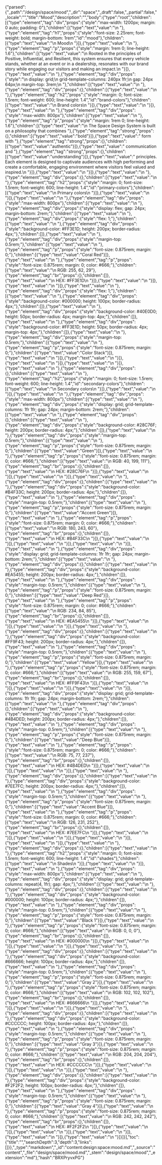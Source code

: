 {"parsed":{"_path":"/design/space/mood","_dir":"space","_draft":false,"_partial":false,"_locale":"","title":"Mood","description":"","body":{"type":"root","children":[{"type":"element","tag":"div","props":{"style":"max-width: 1200px; margin: 0 auto; padding: 0"},"children":[{"type":"text","value":"\n  "},{"type":"element","tag":"h1","props":{"style":"font-size: 2.25rem; font-weight: bold; margin-bottom: 1rem","id":"mood"},"children":[{"type":"text","value":"\n    Mood\n  "}]},{"type":"text","value":"\n  "},{"type":"element","tag":"p","props":{"style":"margin: 1rem 0; line-height: 1.6"},"children":[{"type":"text","value":"\n    Rooted in the principles of Positive, Influential, and Resilient, this system ensures that every vehicle stands, whether at an event or in a dealership, resonates with our brand story while engaging our visitors and making an impact.\n  "}]},{"type":"text","value":"\n  "},{"type":"element","tag":"div","props":{"style":"\n      display: grid;\n      grid-template-columns: 240px 1fr;\n      gap: 24px 64px;\n      margin-top: 3rem;\n    "},"children":[{"type":"text","value":"\n    "},{"type":"element","tag":"div","props":{},"children":[{"type":"text","value":"\n      "},{"type":"element","tag":"h2","props":{"style":"margin: 0; font-size: 1.5rem; font-weight: 600; line-height: 1.4","id":"brand-colors"},"children":[{"type":"text","value":"\n        Brand colors\n      "}]},{"type":"text","value":"\n    "}]},{"type":"text","value":"\n    "},{"type":"element","tag":"div","props":{"style":"max-width: 800px"},"children":[{"type":"text","value":"\n      "},{"type":"element","tag":"p","props":{"style":"margin: 1rem 0; line-height: 1.6"},"children":[{"type":"text","value":"\n        The Space Design System is built on a philosophy that combines "},{"type":"element","tag":"strong","props":{},"children":[{"type":"text","value":"bold"}]},{"type":"text","value":" form with "},{"type":"element","tag":"strong","props":{},"children":[{"type":"text","value":"authentic"}]},{"type":"text","value":" communication and "},{"type":"element","tag":"strong","props":{},"children":[{"type":"text","value":"understanding"}]},{"type":"text","value":" principles. Each element is designed to captivate audiences with high performing and create a comfortable, engaging environment where visitors feel valued and inspired.\n      "}]},{"type":"text","value":"\n    "}]},{"type":"text","value":"\n "},{"type":"element","tag":"div","props":{},"children":[{"type":"text","value":"\n      "},{"type":"element","tag":"h2","props":{"style":"margin: 0; font-size: 1.5rem; font-weight: 600; line-height: 1.4","id":"primary-colors"},"children":[{"type":"text","value":"\n        Primary colors\n      "}]},{"type":"text","value":"\n    "}]},{"type":"text","value":"\n    "},{"type":"element","tag":"div","props":{"style":"max-width: 800px"},"children":[{"type":"text","value":"\n      "},{"type":"element","tag":"div","props":{"style":"display: flex; gap: 24px; margin-bottom: 2rem;"},"children":[{"type":"text","value":"\n        "},{"type":"element","tag":"div","props":{"style":"flex: 1;"},"children":[{"type":"text","value":"\n          "},{"type":"element","tag":"div","props":{"style":"background-color: #FF3E1D; height: 200px; border-radius: 4px;"},"children":[]},{"type":"text","value":"\n          "},{"type":"element","tag":"div","props":{"style":"margin-top: 0.5rem;"},"children":[{"type":"text","value":"\n            "},{"type":"element","tag":"p","props":{"style":"font-size: 0.875rem; margin: 0;"},"children":[{"type":"text","value":"Coral Red"}]},{"type":"text","value":"\n            "},{"type":"element","tag":"p","props":{"style":"font-size: 0.875rem; margin: 0; color: #666;"},"children":[{"type":"text","value":"\n              RGB: 255, 62, 29"},{"type":"element","tag":"br","props":{},"children":[]},{"type":"text","value":"\n              HEX: #FF3E1D\n            "}]},{"type":"text","value":"\n          "}]},{"type":"text","value":"\n        "}]},{"type":"text","value":"\n        "},{"type":"element","tag":"div","props":{"style":"flex: 1;"},"children":[{"type":"text","value":"\n          "},{"type":"element","tag":"div","props":{"style":"background-color: #000000; height: 100px; border-radius: 4px;"},"children":[]},{"type":"text","value":"\n          "},{"type":"element","tag":"div","props":{"style":"background-color: #40E0D0; height: 50px; border-radius: 4px; margin-top: 4px;"},"children":[]},{"type":"text","value":"\n          "},{"type":"element","tag":"div","props":{"style":"background-color: #FF3E1D; height: 50px; border-radius: 4px; margin-top: 4px;"},"children":[]},{"type":"text","value":"\n          "},{"type":"element","tag":"div","props":{"style":"margin-top: 0.5rem;"},"children":[{"type":"text","value":"\n            "},{"type":"element","tag":"p","props":{"style":"font-size: 0.875rem; margin: 0;"},"children":[{"type":"text","value":"Color Stack"}]},{"type":"text","value":"\n          "}]},{"type":"text","value":"\n        "}]},{"type":"text","value":"\n      "}]},{"type":"text","value":"\n    "}]},{"type":"text","value":"\n "},{"type":"element","tag":"div","props":{},"children":[{"type":"text","value":"\n      "},{"type":"element","tag":"h2","props":{"style":"margin: 0; font-size: 1.5rem; font-weight: 600; line-height: 1.4","id":"secondary-colors"},"children":[{"type":"text","value":"\n        Secondary colors\n      "}]},{"type":"text","value":"\n    "}]},{"type":"text","value":"\n    "},{"type":"element","tag":"div","props":{"style":"max-width: 800px"},"children":[{"type":"text","value":"\n      "},{"type":"element","tag":"div","props":{"style":"display: grid; grid-template-columns: 1fr 1fr; gap: 24px; margin-bottom: 2rem;"},"children":[{"type":"text","value":"\n        "},{"type":"element","tag":"div","props":{},"children":[{"type":"text","value":"\n          "},{"type":"element","tag":"div","props":{"style":"background-color: #28C76F; height: 200px; border-radius: 4px;"},"children":[]},{"type":"text","value":"\n          "},{"type":"element","tag":"div","props":{"style":"margin-top: 0.5rem;"},"children":[{"type":"text","value":"\n            "},{"type":"element","tag":"p","props":{"style":"font-size: 0.875rem; margin: 0;"},"children":[{"type":"text","value":"Green"}]},{"type":"text","value":"\n            "},{"type":"element","tag":"p","props":{"style":"font-size: 0.875rem; margin: 0; color: #666;"},"children":[{"type":"text","value":"\n              RGB: 40, 199, 111"},{"type":"element","tag":"br","props":{},"children":[]},{"type":"text","value":"\n              HEX: #28C76F\n            "}]},{"type":"text","value":"\n          "}]},{"type":"text","value":"\n        "}]},{"type":"text","value":"\n        "},{"type":"element","tag":"div","props":{},"children":[{"type":"text","value":"\n          "},{"type":"element","tag":"div","props":{"style":"background-color: #B4F33C; height: 200px; border-radius: 4px;"},"children":[]},{"type":"text","value":"\n          "},{"type":"element","tag":"div","props":{"style":"margin-top: 0.5rem;"},"children":[{"type":"text","value":"\n            "},{"type":"element","tag":"p","props":{"style":"font-size: 0.875rem; margin: 0;"},"children":[{"type":"text","value":"Accent Green"}]},{"type":"text","value":"\n            "},{"type":"element","tag":"p","props":{"style":"font-size: 0.875rem; margin: 0; color: #666;"},"children":[{"type":"text","value":"\n              RGB: 180, 243, 60"},{"type":"element","tag":"br","props":{},"children":[]},{"type":"text","value":"\n              HEX: #B4F33C\n            "}]},{"type":"text","value":"\n          "}]},{"type":"text","value":"\n        "}]},{"type":"text","value":"\n      "}]},{"type":"text","value":"\n "},{"type":"element","tag":"div","props":{"style":"display: grid; grid-template-columns: 1fr 1fr; gap: 24px; margin-bottom: 2rem;"},"children":[{"type":"text","value":"\n        "},{"type":"element","tag":"div","props":{},"children":[{"type":"text","value":"\n          "},{"type":"element","tag":"div","props":{"style":"background-color: #EA5455; height: 200px; border-radius: 4px;"},"children":[]},{"type":"text","value":"\n          "},{"type":"element","tag":"div","props":{"style":"margin-top: 0.5rem;"},"children":[{"type":"text","value":"\n            "},{"type":"element","tag":"p","props":{"style":"font-size: 0.875rem; margin: 0;"},"children":[{"type":"text","value":"Deep Red"}]},{"type":"text","value":"\n            "},{"type":"element","tag":"p","props":{"style":"font-size: 0.875rem; margin: 0; color: #666;"},"children":[{"type":"text","value":"\n              RGB: 234, 84, 85"},{"type":"element","tag":"br","props":{},"children":[]},{"type":"text","value":"\n              HEX: #EA5455\n            "}]},{"type":"text","value":"\n          "}]},{"type":"text","value":"\n        "}]},{"type":"text","value":"\n        "},{"type":"element","tag":"div","props":{},"children":[{"type":"text","value":"\n          "},{"type":"element","tag":"div","props":{"style":"background-color: #FF9F43; height: 200px; border-radius: 4px;"},"children":[]},{"type":"text","value":"\n          "},{"type":"element","tag":"div","props":{"style":"margin-top: 0.5rem;"},"children":[{"type":"text","value":"\n            "},{"type":"element","tag":"p","props":{"style":"font-size: 0.875rem; margin: 0;"},"children":[{"type":"text","value":"Yellow"}]},{"type":"text","value":"\n            "},{"type":"element","tag":"p","props":{"style":"font-size: 0.875rem; margin: 0; color: #666;"},"children":[{"type":"text","value":"\n              RGB: 255, 159, 67"},{"type":"element","tag":"br","props":{},"children":[]},{"type":"text","value":"\n              HEX: #FF9F43\n            "}]},{"type":"text","value":"\n          "}]},{"type":"text","value":"\n        "}]},{"type":"text","value":"\n      "}]},{"type":"element","tag":"div","props":{"style":"display: grid; grid-template-columns: 1fr 1fr; gap: 24px; margin-bottom: 2rem;"},"children":[{"type":"text","value":"\n        "},{"type":"element","tag":"div","props":{},"children":[{"type":"text","value":"\n          "},{"type":"element","tag":"div","props":{"style":"background-color: #4B4DED; height: 200px; border-radius: 4px;"},"children":[]},{"type":"text","value":"\n          "},{"type":"element","tag":"div","props":{"style":"margin-top: 0.5rem;"},"children":[{"type":"text","value":"\n            "},{"type":"element","tag":"p","props":{"style":"font-size: 0.875rem; margin: 0;"},"children":[{"type":"text","value":"Deep Blue"}]},{"type":"text","value":"\n            "},{"type":"element","tag":"p","props":{"style":"font-size: 0.875rem; margin: 0; color: #666;"},"children":[{"type":"text","value":"\n              RGB: 75, 77, 237"},{"type":"element","tag":"br","props":{},"children":[]},{"type":"text","value":"\n              HEX: #4B4DED\n            "}]},{"type":"text","value":"\n          "}]},{"type":"text","value":"\n        "}]},{"type":"text","value":"\n        "},{"type":"element","tag":"div","props":{},"children":[{"type":"text","value":"\n          "},{"type":"element","tag":"div","props":{"style":"background-color: #7EE7FC; height: 200px; border-radius: 4px;"},"children":[]},{"type":"text","value":"\n          "},{"type":"element","tag":"div","props":{"style":"margin-top: 0.5rem;"},"children":[{"type":"text","value":"\n            "},{"type":"element","tag":"p","props":{"style":"font-size: 0.875rem; margin: 0;"},"children":[{"type":"text","value":"Accent Blue"}]},{"type":"text","value":"\n            "},{"type":"element","tag":"p","props":{"style":"font-size: 0.875rem; margin: 0; color: #666;"},"children":[{"type":"text","value":"\n              RGB: 126, 231, 252"},{"type":"element","tag":"br","props":{},"children":[]},{"type":"text","value":"\n              HEX: #7EE7FC\n            "}]},{"type":"text","value":"\n          "}]},{"type":"text","value":"\n        "}]},{"type":"text","value":"\n      "}]},{"type":"text","value":"\n    "}]},{"type":"text","value":"\n "},{"type":"element","tag":"div","props":{},"children":[{"type":"text","value":"\n      "},{"type":"element","tag":"h2","props":{"style":"margin: 0; font-size: 1.5rem; font-weight: 600; line-height: 1.4","id":"shades"},"children":[{"type":"text","value":"\n        Shades\n      "}]},{"type":"text","value":"\n    "}]},{"type":"text","value":"\n    "},{"type":"element","tag":"div","props":{"style":"max-width: 800px"},"children":[{"type":"text","value":"\n      "},{"type":"element","tag":"div","props":{"style":"display: grid; grid-template-columns: repeat(4, 1fr); gap: 4px;"},"children":[{"type":"text","value":"\n        "},{"type":"element","tag":"div","props":{},"children":[{"type":"text","value":"\n          "},{"type":"element","tag":"div","props":{"style":"background-color: #000000; height: 100px; border-radius: 4px;"},"children":[]},{"type":"text","value":"\n          "},{"type":"element","tag":"div","props":{"style":"margin-top: 0.5rem;"},"children":[{"type":"text","value":"\n            "},{"type":"element","tag":"p","props":{"style":"font-size: 0.875rem; margin: 0;"},"children":[{"type":"text","value":"Black 1"}]},{"type":"text","value":"\n            "},{"type":"element","tag":"p","props":{"style":"font-size: 0.875rem; margin: 0; color: #666;"},"children":[{"type":"text","value":"\n              RGB: 0, 0, 0"},{"type":"element","tag":"br","props":{},"children":[]},{"type":"text","value":"\n              HEX: #000000\n            "}]},{"type":"text","value":"\n          "}]},{"type":"text","value":"\n        "}]},{"type":"text","value":"\n        "},{"type":"element","tag":"div","props":{},"children":[{"type":"text","value":"\n          "},{"type":"element","tag":"div","props":{"style":"background-color: #666666; height: 100px; border-radius: 4px;"},"children":[]},{"type":"text","value":"\n          "},{"type":"element","tag":"div","props":{"style":"margin-top: 0.5rem;"},"children":[{"type":"text","value":"\n            "},{"type":"element","tag":"p","props":{"style":"font-size: 0.875rem; margin: 0;"},"children":[{"type":"text","value":"Gray 2"}]},{"type":"text","value":"\n            "},{"type":"element","tag":"p","props":{"style":"font-size: 0.875rem; margin: 0; color: #666;"},"children":[{"type":"text","value":"\n              RGB: 102, 102, 102"},{"type":"element","tag":"br","props":{},"children":[]},{"type":"text","value":"\n              HEX: #666666\n            "}]},{"type":"text","value":"\n          "}]},{"type":"text","value":"\n        "}]},{"type":"text","value":"\n        "},{"type":"element","tag":"div","props":{},"children":[{"type":"text","value":"\n          "},{"type":"element","tag":"div","props":{"style":"background-color: #CCCCCC; height: 100px; border-radius: 4px;"},"children":[]},{"type":"text","value":"\n          "},{"type":"element","tag":"div","props":{"style":"margin-top: 0.5rem;"},"children":[{"type":"text","value":"\n            "},{"type":"element","tag":"p","props":{"style":"font-size: 0.875rem; margin: 0;"},"children":[{"type":"text","value":"Gray 3"}]},{"type":"text","value":"\n            "},{"type":"element","tag":"p","props":{"style":"font-size: 0.875rem; margin: 0; color: #666;"},"children":[{"type":"text","value":"\n              RGB: 204, 204, 204"},{"type":"element","tag":"br","props":{},"children":[]},{"type":"text","value":"\n              HEX: #CCCCCC\n            "}]},{"type":"text","value":"\n          "}]},{"type":"text","value":"\n        "}]},{"type":"text","value":"\n        "},{"type":"element","tag":"div","props":{},"children":[{"type":"text","value":"\n          "},{"type":"element","tag":"div","props":{"style":"background-color: #F2F2F2; height: 100px; border-radius: 4px;"},"children":[]},{"type":"text","value":"\n          "},{"type":"element","tag":"div","props":{"style":"margin-top: 0.5rem;"},"children":[{"type":"text","value":"\n            "},{"type":"element","tag":"p","props":{"style":"font-size: 0.875rem; margin: 0;"},"children":[{"type":"text","value":"Gray 4"}]},{"type":"text","value":"\n            "},{"type":"element","tag":"p","props":{"style":"font-size: 0.875rem; margin: 0; color: #666;"},"children":[{"type":"text","value":"\n              RGB: 242, 242, 242"},{"type":"element","tag":"br","props":{},"children":[]},{"type":"text","value":"\n              HEX: #F2F2F2\n            "}]},{"type":"text","value":"\n          "}]},{"type":"text","value":"\n        "}]},{"type":"text","value":"\n      "}]},{"type":"text","value":"\n    "}]},{"type":"text","value":"\n  "}]}]}],"toc":{"title":"","searchDepth":3,"depth":3,"links":[]}},"_type":"markdown","_id":"content:design:space:mood.md","_source":"content","_file":"design/space/mood.md","_stem":"design/space/mood","_extension":"md"},"hash":"BRXPryvxPG"}